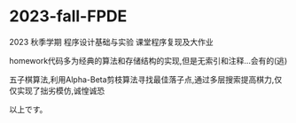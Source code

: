 # 2023-fall-FPDE
2023 秋季学期 程序设计基础与实验 课堂程序复现及大作业

homework代码多为经典的算法和存储结构的实现,但是无索引和注释...会有的(逃)

五子棋算法,利用Alpha-Beta剪枝算法寻找最佳落子点,通过多层搜索提高棋力,仅仅实现了拙劣模仿,诚惶诚恐

以上です。